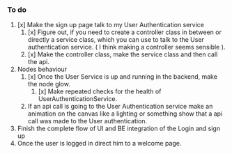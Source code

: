 ### To do

1. [x] Make the sign up page talk to my User Authentication service
    1. [x] Figure out, if you need to create a controller class in between or directly a service class, which you can use to talk to the User authentication service. ( I think making a controller seems sensible ).
    2. [x] Make the controller class, make the service class and then call the api.
2. Nodes behaviour
    1. [x] Once the User Service is up and running in the backend, make the node glow.
       1. [x] Make repeated checks for the health of UserAuthenticationService.
    2. If an api call is going to the User Authentication service make an animation on the canvas like a lighting or something show that a api call was made to the User authentication.
3. Finish the complete flow of UI and BE integration of the Login and sign up
4. Once the user is logged in direct him to a welcome page.